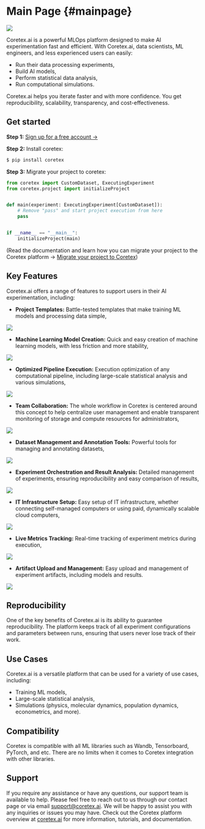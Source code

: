Main Page {#mainpage}
=========

![](docs_images/logo-dark.png)

Coretex.ai is a powerful MLOps platform designed to make AI experimentation fast and efficient. With Coretex.ai, data scientists, ML engineers, and less experienced users can easily:

* Run their data processing experiments,
* Build AI models,
* Perform statistical data analysis,
* Run computational simulations.

Coretex.ai helps you iterate faster and with more confidence. You get reproducibility, scalability, transparency, and cost-effectiveness.

## Get started

**Step 1:** [Sign up for a free account ->](https://coretex.ai/)

**Step 2:** Install coretex:

```bash
$ pip install coretex
```

**Step 3:** Migrate your project to coretex:

```python
from coretex import CustomDataset, ExecutingExperiment
from coretex.project import initializeProject


def main(experiment: ExecutingExperiment[CustomDataset]):
    # Remove "pass" and start project execution from here
    pass


if __name__ == "__main__":
    initializeProject(main)
```

(Read the documentation and learn how you can migrate your project to the Coretex platform -> [Migrate your project to Coretex](https://app.gitbook.com/o/6QxmEiF5ygi67vFH3kV1/s/YoN0XCeop3vrJ0hyRKxx/getting-started/demo-experiments/migrate-your-project-to-coretex))

## Key Features

Coretex.ai offers a range of features to support users in their AI experimentation, including:

* **Project Templates:** Battle-tested templates that make training ML models and processing data simple,

![](docs_images/templates_preview.png)

* **Machine Learning Model Creation:** Quick and easy creation of machine learning models, with less friction and more stability,

![](docs_images/models_preview.png)

* **Optimized Pipeline Execution:** Execution optimization of any computational pipeline, including large-scale statistical analysis and various simulations,

![](docs_images/pipeline_preview.png)

* **Team Collaboration:** The whole workflow in Coretex is centered around this concept to help centralize user management and enable transparent monitoring of storage and compute resources for administrators,

![](docs_images/organization_preview.png)

* **Dataset Management and Annotation Tools:** Powerful tools for managing and annotating datasets,

![](docs_images/dataset_preview.png)

* **Experiment Orchestration and Result Analysis:** Detailed management of experiments, ensuring reproducibility and easy comparison of results,

![](docs_images/experiments_preview.png)

* **IT Infrastructure Setup:** Easy setup of IT infrastructure, whether connecting self-managed computers or using paid, dynamically scalable cloud computers,

![](docs_images/nodes_preview.png)

* **Live Metrics Tracking:** Real-time tracking of experiment metrics during execution,

![](docs_images/metrics_preview.png)

* **Artifact Upload and Management:** Easy upload and management of experiment artifacts, including models and results.

![](docs_images/artifacts_preview.png)

## Reproducibility

One of the key benefits of Coretex.ai is its ability to guarantee reproducibility. The platform keeps track of all experiment configurations and parameters between runs, ensuring that users never lose track of their work.

## Use Cases

Coretex.ai is a versatile platform that can be used for a variety of use cases, including:

* Training ML models,
* Large-scale statistical analysis,
* Simulations (physics, molecular dynamics, population dynamics, econometrics, and more).

## Compatibility

Coretex is compatible with all ML libraries such as Wandb, Tensorboard, PyTorch, and etc. There are no limits when it comes to Coretex integration with other libraries.

## Support

If you require any assistance or have any questions, our support team is available to help. Please feel free to reach out to us through our contact page or via email support@coretex.ai. We will be happy to assist you with any inquiries or issues you may have. Check out the Coretex platform overview at [coretex.ai](https://www.coretex.ai) for more information, tutorials, and documentation.
